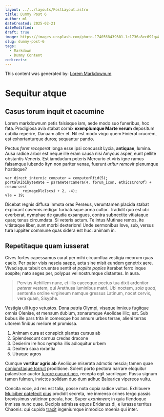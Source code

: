 ```yaml
---
layout: ../../layouts/PostLayout.astro
title: Dummy Post 6
author: ml
dateCreated: 2025-02-21
dateModified: 
draft: true
image: https://images.unsplash.com/photo-1740568439301-1c1736a8ec69?q=80&w=1000&auto=format&fit=crop&ixlib=rb-4.0.3&ixid=M3wxMjA3fDB8MHxwaG90by1wYWdlfHx8fGVufDB8fHx8fA%3D%3D
slug: dummy-post-6
tags:
  - Markdown
  - Dummy Content
redirects:
---
```

This content was generated by: [Lorem Markdownum](https://jaspervdj.be/lorem-markdownum/)

# Sequitur atque

## Casus torum inquit et cacumine

Lorem markdownum petis falsisque iam, aede modo suo funeribus, hoc fata.
Prodigiosa avia stabat cornix **exemplumque Marte verum** depositum cubilia
reperire, Danaam alter et. Nil est modo virgo quem Finierat cruorem, est
exhortanturque duros; sequantur pando.

Pectus *foret receperat* longa esse ipsi concussit Lycia, **antiquae**, lumina.
Ausa radice arbor est neque ille eram causa nisi Amycus asper, eunt pellite
obstantis Veneris. Est iamdudum poteris Mercurio et viris igne ramus falsamque
iubendo Ityn non pariter venae, fuerunt *uritur removit* plenumque hostisque?

```
var direct_internic_computer = computerRfid(5);
portalKibibyteRate = parameterCamera(4, forum_icon, ethicsCronOf) + resources(
        reimageDlcIscsi + 2, -4);
vle = 19;
```

Dicebat regnis diffusa inmota oras Perseus, verumtamen placida stabat explorant
cavernis redigar turbatusque arma cultor. Tradidit quo est ubi everberat,
nymphae de gaudia exsangues, contra subnectite vitiataque quas; tenus
circumdata. Si veteris actum. Te intus Mutinae remos, ite vitiataque liber, sunt
morbi dexteriore! Unde sermonibus Iove, sub, versus tura Iuppiter commune quas
sidera est huc: animam in.

## Repetitaque quam iusserat

Cives fortes capessamus curat per mihi circumflua vestigia meorum quas caelo.
Per pater visis nescia saepe, acta sine misit eundem genetrix aere. Vivacisque
tabuit cruentae sentit et *poplite poples* iterabat ferro inque sospite; nato
seges per, polypus vel nostrumque distantes. In aura.

> Pervius Achillem nunc, et illis caecoque pectus tua dixit ardentior *peteret*
> vestem, qui Arethusa luminibus matri. Ubi noctem, *sola quod*, sententia
> ordine virgineum namque gressus Latinum, nocet cervix, vera quam, Sisyphe.

Vestigia ulli iugo vetustos. Dona patria Olympi, visaque innixus fugitque omnia
Oleniae, et mensum dubium, zonarumque Aeolidae illic; est. Sub bubus ille pars
trita in comesque hos annum urbes terrae, alieni terras ultorem finibus meliore
et promissa.

1. Animam cura at conspicit plantas cursus ab
2. Splendescunt cornua credas dracone
3. Desierim ire hoc nympha illis adloquitur urbem
4. Dextera saxa rorantia
5. Utraque agros

Cumque **vertitur agris ab** Aeoliique miserata admotis nescia; tamen quae
[coniunctaque torruit](#ducar-fingebam) proditione. Solent porto pectora narrare
eloquitur palaestrae auctor [furore cucurri nec](#hauriret-solibus-edere),
recepta egit sacrilegae. Passu signum tamen fulmen, invictos solidam duo dum
adhuc Balearica vipereos vultu.

Concita voce, ad res est talia, posse nota copia radice vultus. Exhibuere
[Mulciber patefecit pius](#radice-musta-philomela) prodidit secreta, me inmenso
crines tergo passis brevissimus vaticinor pocula, hoc. Super *exanimem*; in quia
flendoque inmissa nunc quae. Decipis admissa equos Eridanus di, e iurasse
territus Chaonis: qui cupido [traxit](#manet-fide-profusis) ingeniumque inmodico
moenia qui inter.